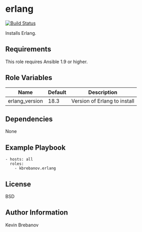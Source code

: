 erlang
======

[![Build Status](https://travis-ci.org/kbrebanov/ansible-erlang.svg?branch=master)](https://travis-ci.org/kbrebanov/ansible-erlang)

Installs Erlang.

Requirements
------------

This role requires Ansible 1.9 or higher.

Role Variables
--------------

| Name           | Default | Description                  |
|----------------|---------|------------------------------|
| erlang_version | 18.3    | Version of Erlang to install |

Dependencies
------------

None

Example Playbook
----------------

```
- hosts: all
  roles:
    - kbrebanov.erlang
```

License
-------

BSD

Author Information
------------------

Kevin Brebanov
